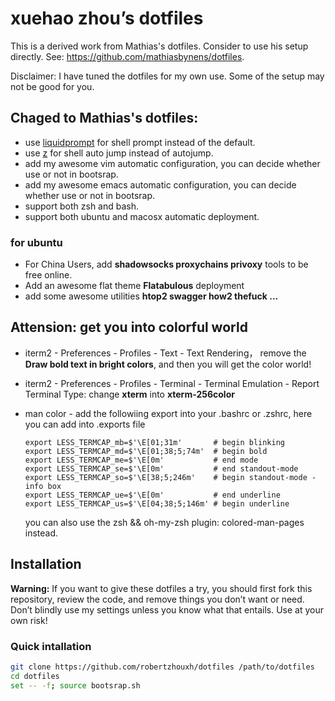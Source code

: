  # xuehao zhou’s dotfiles

This is a derived work from Mathias's dotfiles. Consider to use his setup directly. See: https://github.com/mathiasbynens/dotfiles.

Disclaimer: I have tuned the dotfiles for my own use. Some of the setup may not be good for you.

## Chaged to Mathias's dotfiles:

* use [liquidprompt](https://github.com/nojhan/liquidprompt) for shell prompt instead of the default.
* use [z](https://github.com/rupa/z) for shell auto jump instead of autojump.
* add my awesome vim automatic configuration, you can decide whether use or not in bootsrap.
* add my awesome emacs automatic configuration, you can decide whether use or not in bootsrap.
* support both zsh and bash.
* support both ubuntu and macosx automatic deployment.

### for ubuntu
* For China Users, add **shadowsocks proxychains privoxy** tools to be free online.
* Add an awesome flat theme **Flatabulous** deployment
* add some awesome utilities **htop2 swagger how2 thefuck ...**


## Attension: get you into colorful world

- iterm2 - Preferences - Profiles - Text - Text Rendering， remove the **Draw bold text in bright colors**, and then you will get the color world!
- iterm2 - Preferences - Profiles - Terminal - Terminal Emulation - Report Terminal Type: change **xterm** into **xterm-256color**
- man color - add the followiing export into your .bashrc or .zshrc, here you can add into .exports file

    ```
    export LESS_TERMCAP_mb=$'\E[01;31m'       # begin blinking
    export LESS_TERMCAP_md=$'\E[01;38;5;74m'  # begin bold
    export LESS_TERMCAP_me=$'\E[0m'           # end mode
    export LESS_TERMCAP_se=$'\E[0m'           # end standout-mode
    export LESS_TERMCAP_so=$'\E[38;5;246m'    # begin standout-mode - info box
    export LESS_TERMCAP_ue=$'\E[0m'           # end underline
    export LESS_TERMCAP_us=$'\E[04;38;5;146m' # begin underline
    ```

    you can also use the zsh && oh-my-zsh plugin: colored-man-pages instead.


## Installation

**Warning:** If you want to give these dotfiles a try, you should first fork this repository, review the code, and remove things you don’t want or need. Don’t blindly use my settings unless you know what that entails. Use at your own risk!

### Quick intallation

```bash
git clone https://github.com/robertzhouxh/dotfiles /path/to/dotfiles
cd dotfiles
set -- -f; source bootsrap.sh
```
